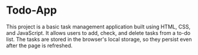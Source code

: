 # Todo-App
This project is a basic task management application built using HTML, CSS, and JavaScript. It allows users to add, check, and delete tasks from a to-do list. The tasks are stored in the browser's local storage, so they persist even after the page is refreshed.
